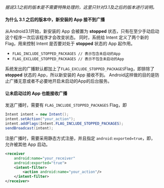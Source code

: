 ---
---

*据说3.1之前的版本是不需要特殊处理的，这里只针对3.1及之后的版本进行说明。*

#### 为什么 3.1 之后的版本中，新安装的 App 接不到广播

从Android3.1开始，新安装的 App 会被置为 **stopped** 状态，只有在至少手动启动这个程序一次后该程序才会改变状态。
同时，系统给 Intent 定义了两个新的 Flag，用来控制 Intent 是否要对处于 **stopped** 状态的 App 起作用。
* `FLAG_INCLUDE_STOPPED_PACKAGES // 表示包含未启动的App`
* `FLAG_EXCLUDE_STOPPED_PACKAGES // 表示不包含未启动的App`

系统发出的广播默认都加上了`FLAG_EXCLUDE_STOPPED_PACKAGES`Flag，即排除了 **stopped** 状态的 App，所以新安装的 App 接收不到。
Android这样做的目的是防止广播无意或者不必要地开启未启动的App的后台服务。

#### 让未启动过的 App 也能接收广播

发送广播时，需要有 `FLAG_INCLUDE_STOPPED_PACKAGES` Flag，即
```Java
Intent intent = new Intent();
intent.setAction("your_action");
intent.addFlags(Intent.FLAG_INCLUDE_STOPPED_PACKAGES);
sendBroadcast(intent);
```

注册广播时，需要采用静态方式注册，并且指定 `android:exported=true`，即，允许被其他 App 启动。
```XML
<receiver
    android:name="your_receiver"
    android:exported="true">
    <intent-filter>
        <action android:name="your_action"/>
    </intent-filter>
</receiver>
```
